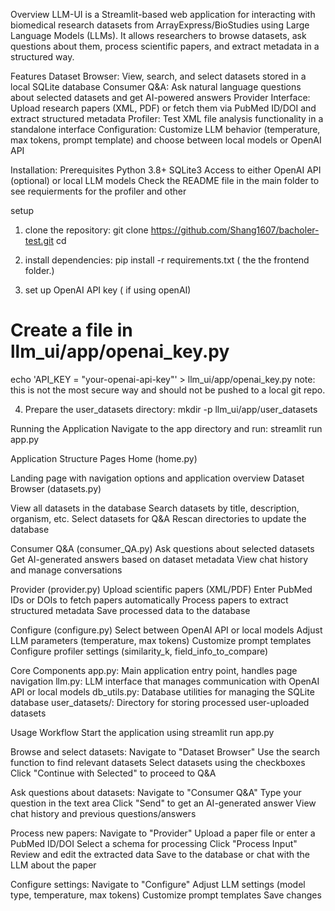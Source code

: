 Overview
LLM-UI is a Streamlit-based web application for interacting with biomedical research datasets from ArrayExpress/BioStudies using Large Language Models (LLMs). It allows researchers to browse datasets, ask questions about them, process scientific papers, and extract metadata in a structured way.

Features
Dataset Browser: View, search, and select datasets stored in a local SQLite database
Consumer Q&A: Ask natural language questions about selected datasets and get AI-powered answers
Provider Interface: Upload research papers (XML, PDF) or fetch them via PubMed ID/DOI and extract structured metadata
Profiler: Test XML file analysis functionality in a standalone interface
Configuration: Customize LLM behavior (temperature, max tokens, prompt template) and choose between local models or OpenAI API

Installation:
Prerequisites
Python 3.8+
SQLite3
Access to either OpenAI API (optional) or local LLM models
Check the README file in the main folder to see requierments for the profiler and other 

setup
1. clone the repository: 
git clone https://github.com/Shang1607/bacholer-test.git
cd <repository-directory>

2. install dependencies: 
pip install -r requirements.txt ( the the frontend folder.)

3. set up OpenAI API key ( if using openAI) 
# Create a file in llm_ui/app/openai_key.py
echo 'API_KEY = "your-openai-api-key"' > llm_ui/app/openai_key.py 
note: this is not the most secure way and should not be pushed to a local git repo.

4. Prepare the user_datasets directory:
mkdir -p llm_ui/app/user_datasets


Running the Application
Navigate to the app directory and run:
streamlit run app.py


Application Structure
Pages
Home (home.py)

Landing page with navigation options and application overview
Dataset Browser (datasets.py)

View all datasets in the database
Search datasets by title, description, organism, etc.
Select datasets for Q&A
Rescan directories to update the database

Consumer Q&A (consumer_QA.py)
Ask questions about selected datasets
Get AI-generated answers based on dataset metadata
View chat history and manage conversations

Provider (provider.py)
Upload scientific papers (XML/PDF)
Enter PubMed IDs or DOIs to fetch papers automatically
Process papers to extract structured metadata
Save processed data to the database

Configure (configure.py)
Select between OpenAI API or local models
Adjust LLM parameters (temperature, max tokens)
Customize prompt templates
Configure profiler settings (similarity_k, field_info_to_compare)


Core Components
app.py: Main application entry point, handles page navigation
llm.py: LLM interface that manages communication with OpenAI API or local models
db_utils.py: Database utilities for managing the SQLite database
user_datasets/: Directory for storing processed user-uploaded datasets


Usage Workflow
Start the application using streamlit run app.py

Browse and select datasets:
Navigate to "Dataset Browser"
Use the search function to find relevant datasets
Select datasets using the checkboxes
Click "Continue with Selected" to proceed to Q&A

Ask questions about datasets:
Navigate to "Consumer Q&A"
Type your question in the text area
Click "Send" to get an AI-generated answer
View chat history and previous questions/answers

Process new papers:
Navigate to "Provider"
Upload a paper file or enter a PubMed ID/DOI
Select a schema for processing
Click "Process Input"
Review and edit the extracted data
Save to the database or chat with the LLM about the paper

Configure settings:
Navigate to "Configure"
Adjust LLM settings (model type, temperature, max tokens)
Customize prompt templates
Save changes